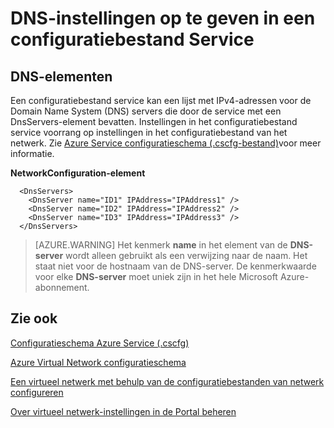 <properties 
   pageTitle="DNS-instellingen op te geven in een configuratiebestand service | Microsoft Azure"
   description="aangepaste DNS-instellingen voor virtuele netwerk met behulp van service-configuratiebestand opgeven"
   services="virtual-network"
   documentationCenter="na"
   authors="jimdial"
   manager="carmonm"
   editor="tysonn" />
<tags 
   ms.service="virtual-network"
   ms.devlang="na"
   ms.topic="article"
   ms.tgt_pltfrm="na"
   ms.workload="infrastructure-services"
   ms.date="02/24/2016"
   ms.author="jdial" />

# <a name="specifying-dns-settings-in-a-service-configuration-file"></a>DNS-instellingen op te geven in een configuratiebestand Service

## <a name="dns-elements"></a>DNS-elementen

Een configuratiebestand service kan een lijst met IPv4-adressen voor de Domain Name System (DNS) servers die door de service met een DnsServers-element bevatten. Instellingen in het configuratiebestand service voorrang op instellingen in het configuratiebestand van het netwerk. Zie [Azure Service configuratieschema (.cscfg-bestand)](https://msdn.microsoft.com/library/azure/ee758710.aspx)voor meer informatie.

**NetworkConfiguration-element**

      <DnsServers>
        <DnsServer name="ID1" IPAddress="IPAddress1" />
        <DnsServer name="ID2" IPAddress="IPAddress2" />
        <DnsServer name="ID3" IPAddress="IPAddress3" />
      </DnsServers>

>[AZURE.WARNING] Het kenmerk **name** in het element van de **DNS-server** wordt alleen gebruikt als een verwijzing naar de naam. Het staat niet voor de hostnaam van de DNS-server. De kenmerkwaarde voor elke **DNS-server** moet uniek zijn in het hele Microsoft Azure-abonnement.

## <a name="see-also"></a>Zie ook

[Configuratieschema Azure Service (.cscfg)](https://msdn.microsoft.com/library/windowsazure/ee758710)

[Azure Virtual Network configuratieschema](http://go.microsoft.com/fwlink/?LinkId=248093)

[Een virtueel netwerk met behulp van de configuratiebestanden van netwerk configureren](http://go.microsoft.com/fwlink/?LinkId=248094)

[Over virtueel netwerk-instellingen in de Portal beheren](http://go.microsoft.com/fwlink/?LinkId=248092)

